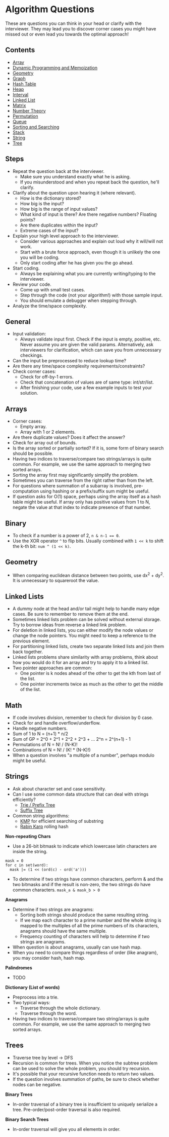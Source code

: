 Algorithm Questions
==

These are questions you can think in your head or clarify with the interviewer. They may lead you to
discover corner cases you might have missed out or even lead you towards the optimal approach!

## Contents

- [Array](array.md)
- [Dynamic Programming and Memoization](dynamic-programming.md)
- [Geometry](geometry.md)
- [Graph](graph.md)
- [Hash Table](hash-table.md)
- [Heap](heap.md)
- [Interval](interval.md)
- [Linked List](linked-list.md)
- [Matrix](matrix.md)
- [Number Theory](number-theory.md)
- [Permutation](permutation.md)
- [Queue](queue.md)
- [Sorting and Searching](sorting-searching.md)
- [Stack](stack.md)
- [String](string.md)
- [Tree](tree.md)

## Steps

- Repeat the question back at the interviewer.
  - Make sure you understand exactly what he is asking.
  - If you misunderstood and when you repeat back the question, he'll clarify.
- Clarify about the question upon hearing it (where relevant).
  - How is the dictionary stored?
  - How big is the input?
  - How big is the range of input values?
  - What kind of input is there? Are there negative numbers? Floating points?
  - Are there duplicates within the input?
  - Extreme cases of the input?
- Explain your high level approach to the interviewer.
  - Consider various approaches and explain out loud why it will/will not work.
  - Start with a brute force approach, even though it is unlikely the one you will be coding.
  - Only start coding after he has given you the go ahead.
- Start coding.
  - Always be explaining what you are currently writing/typing to the interviewer.
- Review your code.
  - Come up with small test cases.
  - Step through the code (not your algorithm!) with those sample input.
  - You should emulate a debugger when stepping through.
- Analyze the time/space complexity.

## General

- Input validation:
  - Always validate input first. Check if the input is empty, positive, etc. Never assume you are given the valid params. Alternatively, ask interviewers for clarification, which can save you from unnecessary checkings.
- Can the input be preprocessed to reduce lookup time?
- Are there any time/space complexity requirements/constraints?
- Check corner cases:
  - Check for off-by-1 errors.
  - Check that concatenation of values are of same type: int/str/list.
  - After finishing your code, use a few example inputs to test your solution.

## Arrays

- Corner cases:
  - Empty array.
  - Array with 1 or 2 elements.
- Are there duplicate values? Does it affect the answer?
- Check for array out of bounds.
- Is the array sorted or partially sorted? If it is, some form of binary search should be possible.
- Having two indices to traverse/compare two strings/arrays is quite common. For example, we use the same approach to merging two sorted arrays.
- Sorting the array first may significantly simplify the problem.
- Sometimes you can traverse from the right rather than from the left.
- For questions where summation of a subarray is involved, pre-computation using hashing or a prefix/suffix sum might be useful.
- If question asks for O(1) space, perhaps using the array itself as a hash table might be useful. If array only has positive values from 1 to N, negate the value at that index to indicate presence of that number.

## Binary

- To check if a number is a power of 2, `n & n-1 == 0`.
- Use the XOR operator `^` to flip bits. Usually combined with `1 << k` to shift the k-th bit: `num ^ (1 << k)`.

## Geometry

- When comparing euclidean distance between two points, use dx<sup>2</sup> + dy<sup>2</sup>. It is unnecessary to squareroot the value.

## Linked Lists

- A dummy node at the head and/or tail might help to handle many edge cases. Be sure to remember to remove them at the end.
- Sometimes linked lists problem can be solved without external storage. Try to borrow ideas from reverse a linked link problem.
- For deletion in linked lists, you can either modify the node values or change the node pointers. You might need to keep a reference to the previous element.
- For partitioning linked lists, create two separate linked lists and join them back together.
- Linked lists problems share similarity with array problems, think about how you would do it for an array and try to apply it to a linked list.
- Two pointer approaches are common:
  - One pointer is k nodes ahead of the other to get the kth from last of the list.
  - One pointer increments twice as much as the other to get the middle of the list.

## Math

- If code involves division, remember to check for division by 0 case.
- Check for and handle overflow/underflow.
- Handle negative numbers.
- Sum of 1 to N = (n+1) * n/2
- Sum of GP = 2^0 + 2^1 + 2^2 + 2^3 + ... 2^n = 2^(n+1) - 1
- Permutations of N = N! / (N-K)!
- Combinations of N = N! / (K! * (N-K)!)
- When a question involves "a multiple of a number", perhaps modulo might be useful.

## Strings

- Ask about character set and case sensitivity.
- Can I use some common data structure that can deal with strings efficiently?
  - [Trie / Prefix Tree](https://www.wikiwand.com/en/Trie)
  - [Suffix Tree](https://www.wikiwand.com/en/Suffix_tree)
- Common string algorithms:
  - [KMP](https://www.wikiwand.com/en/Knuth%E2%80%93Morris%E2%80%93Pratt_algorithm) for efficient searching of substring
  - [Rabin Karp](https://www.wikiwand.com/en/Rabin%E2%80%93Karp_algorithm) rolling hash

**Non-repeating Chars**

- Use a 26-bit bitmask to indicate which lowercase latin characters are inside the string.

~~~
mask = 0
for c in set(word):
  mask |= (1 << (ord(c) - ord('a')))
~~~

- To determine if two strings have common characters, perform & and the two bitmasks and if the result is non-zero, the two strings do have common characters. `mask_a & mask_b > 0`

**Anagrams**

- Determine if two strings are anagrams:
  - Sorting both strings should produce the same resulting string.
  - If we map each character to a prime number and the whole string is mapped to the multiples of all the prime numbers of its characters, anagrams should have the same multiple.
  - Frequency counting of characters will help to determine if two strings are anagrams.
- When question is about anagrams, usually can use hash map.
- When you need to compare things regardless of order (like anagram), you may consider hash, hash map.

**Palindromes**

- TODO

**Dictionary (List of words)**

- Preprocess into a trie.
- Two typical ways:
  - Traverse through the whole dictionary.
  - Traverse through the word.
- Having two indices to traverse/compare two string/arrays is quite common. For example, we use the same approach to merging two sorted arrays.

## Trees

- Traverse tree by level -> DFS
- Recursion is common for trees. When you notice the subtree problem can be used to solve the whole problem, you should try recursion.
- It's possible that your recursive function needs to return two values.
- If the question involves summation of paths, be sure to check whether nodes can be negative.

**Binary Trees**

- In-order traversal of a binary tree is insufficient to uniquely serialize a tree. Pre-order/post-order traversal is also required.

**Binary Search Trees**

- In-order traversal will give you all elements in order.
